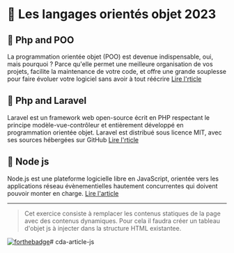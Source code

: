 # 🚀 Les langages orientés objet 2023 
##  📝 Php and POO
La programmation orientée objet (POO) est devenue indispensable, oui, mais pourquoi ? Parce qu'elle permet une meilleure organisation de vos projets, facilite la maintenance de votre code, et offre une grande souplesse pour faire évoluer votre logiciel sans avoir à tout réécrire
[Lire l'rticle](https://openclassrooms.com/fr/courses/1665806-programmez-en-oriente-objet-en-php/7306872-decouvrez-les-objets-et-les-classes)

## 📝 Php and Laravel
Laravel est un framework web open-source écrit en PHP respectant le principe modèle-vue-contrôleur et entièrement développé en programmation orientée objet. Laravel est distribué sous licence MIT, avec ses sources hébergées sur GitHub
[Lire l'rticle](https://fr.wikipedia.org/wiki/Laravel)

## 📝 Node js
Node.js est une plateforme logicielle libre en JavaScript, orientée vers les applications réseau évènementielles hautement concurrentes qui doivent pouvoir monter en charge.
[Lire l'article](https://fr.wikipedia.org/wiki/Node.js)

---
>Cet exercice consiste à remplacer les contenus statiques de la page avec des contenus dynamiques. Pour cela il faudra créer un tableau d'objet js à injecter dans la structure HTML existantee.

[![forthebadge](https://forthebadge.com/images/badges/made-with-javascript.svg)](https://forthebadge.com)# cda-article-js
